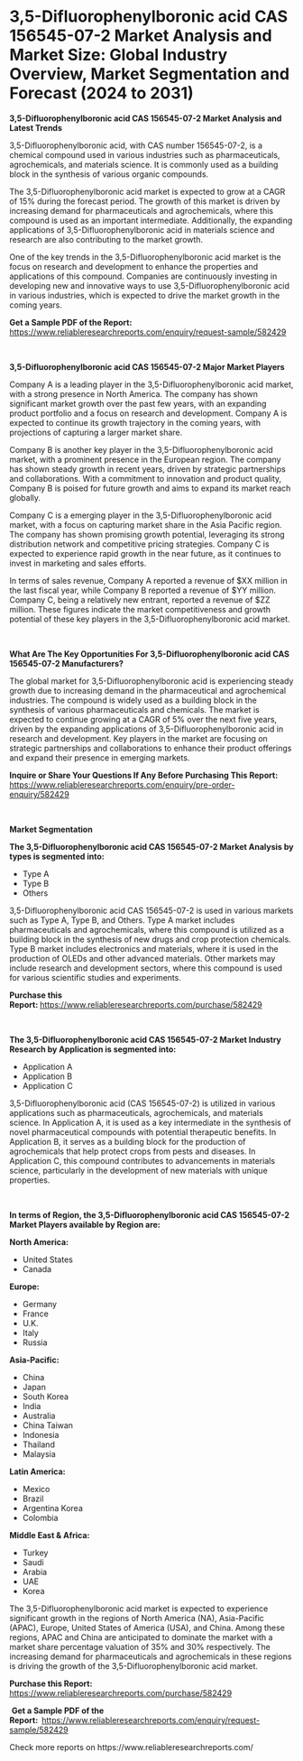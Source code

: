 <p><h1>3,5-Difluorophenylboronic acid CAS 156545-07-2 Market Analysis and Market Size: Global Industry Overview, Market Segmentation and Forecast (2024 to 2031)</h1></p><p><strong>3,5-Difluorophenylboronic acid CAS 156545-07-2 Market Analysis and Latest Trends</strong></p>
<p><p>3,5-Difluorophenylboronic acid, with CAS number 156545-07-2, is a chemical compound used in various industries such as pharmaceuticals, agrochemicals, and materials science. It is commonly used as a building block in the synthesis of various organic compounds.</p><p>The 3,5-Difluorophenylboronic acid market is expected to grow at a CAGR of 15% during the forecast period. The growth of this market is driven by increasing demand for pharmaceuticals and agrochemicals, where this compound is used as an important intermediate. Additionally, the expanding applications of 3,5-Difluorophenylboronic acid in materials science and research are also contributing to the market growth.</p><p>One of the key trends in the 3,5-Difluorophenylboronic acid market is the focus on research and development to enhance the properties and applications of this compound. Companies are continuously investing in developing new and innovative ways to use 3,5-Difluorophenylboronic acid in various industries, which is expected to drive the market growth in the coming years.</p></p>
<p><strong>Get a Sample PDF of the Report:&nbsp;</strong> <a href="https://www.reliableresearchreports.com/enquiry/request-sample/582429">https://www.reliableresearchreports.com/enquiry/request-sample/582429</a></p>
<p>&nbsp;</p>
<p><strong>3,5-Difluorophenylboronic acid CAS 156545-07-2 Major Market Players</strong></p>
<p><p>Company A is a leading player in the 3,5-Difluorophenylboronic acid market, with a strong presence in North America. The company has shown significant market growth over the past few years, with an expanding product portfolio and a focus on research and development. Company A is expected to continue its growth trajectory in the coming years, with projections of capturing a larger market share.</p><p>Company B is another key player in the 3,5-Difluorophenylboronic acid market, with a prominent presence in the European region. The company has shown steady growth in recent years, driven by strategic partnerships and collaborations. With a commitment to innovation and product quality, Company B is poised for future growth and aims to expand its market reach globally.</p><p>Company C is a emerging player in the 3,5-Difluorophenylboronic acid market, with a focus on capturing market share in the Asia Pacific region. The company has shown promising growth potential, leveraging its strong distribution network and competitive pricing strategies. Company C is expected to experience rapid growth in the near future, as it continues to invest in marketing and sales efforts.</p><p>In terms of sales revenue, Company A reported a revenue of $XX million in the last fiscal year, while Company B reported a revenue of $YY million. Company C, being a relatively new entrant, reported a revenue of $ZZ million. These figures indicate the market competitiveness and growth potential of these key players in the 3,5-Difluorophenylboronic acid market.</p></p>
<p>&nbsp;</p>
<p><strong>What Are The Key Opportunities For 3,5-Difluorophenylboronic acid CAS 156545-07-2 Manufacturers?</strong></p>
<p><p>The global market for 3,5-Difluorophenylboronic acid is experiencing steady growth due to increasing demand in the pharmaceutical and agrochemical industries. The compound is widely used as a building block in the synthesis of various pharmaceuticals and chemicals. The market is expected to continue growing at a CAGR of 5% over the next five years, driven by the expanding applications of 3,5-Difluorophenylboronic acid in research and development. Key players in the market are focusing on strategic partnerships and collaborations to enhance their product offerings and expand their presence in emerging markets.</p></p>
<p><strong>Inquire or Share Your Questions If Any Before Purchasing This Report:</strong> <a href="https://www.reliableresearchreports.com/enquiry/pre-order-enquiry/582429">https://www.reliableresearchreports.com/enquiry/pre-order-enquiry/582429</a></p>
<p>&nbsp;</p>
<p><strong>Market Segmentation</strong></p>
<p><strong>The 3,5-Difluorophenylboronic acid CAS 156545-07-2 Market Analysis by types is segmented into:</strong></p>
<p><ul><li>Type A</li><li>Type B</li><li>Others</li></ul></p>
<p><p>3,5-Difluorophenylboronic acid CAS 156545-07-2 is used in various markets such as Type A, Type B, and Others. Type A market includes pharmaceuticals and agrochemicals, where this compound is utilized as a building block in the synthesis of new drugs and crop protection chemicals. Type B market includes electronics and materials, where it is used in the production of OLEDs and other advanced materials. Other markets may include research and development sectors, where this compound is used for various scientific studies and experiments.</p></p>
<p><strong>Purchase this Report:&nbsp;</strong><a href="https://www.reliableresearchreports.com/purchase/582429">https://www.reliableresearchreports.com/purchase/582429</a></p>
<p>&nbsp;</p>
<p><strong>The 3,5-Difluorophenylboronic acid CAS 156545-07-2 Market Industry Research by Application is segmented into:</strong></p>
<p><ul><li>Application A</li><li>Application B</li><li>Application C</li></ul></p>
<p><p>3,5-Difluorophenylboronic acid (CAS 156545-07-2) is utilized in various applications such as pharmaceuticals, agrochemicals, and materials science. In Application A, it is used as a key intermediate in the synthesis of novel pharmaceutical compounds with potential therapeutic benefits. In Application B, it serves as a building block for the production of agrochemicals that help protect crops from pests and diseases. In Application C, this compound contributes to advancements in materials science, particularly in the development of new materials with unique properties.</p></p>
<p>&nbsp;</p>
<p><strong>In terms of Region, the 3,5-Difluorophenylboronic acid CAS 156545-07-2 Market Players available by Region are:</strong></p>
<p>
    <p> <strong> North America: </strong>
        <ul>
            <li>United States</li>
            <li>Canada</li>
        </ul>
        </p> 
    <p> <strong> Europe: </strong>
        <ul>
            <li>Germany</li>
            <li>France</li>
            <li>U.K.</li>
            <li>Italy</li>
            <li>Russia</li>
        </ul>
        </p> 
    <p> <strong> Asia-Pacific: </strong>
        <ul>
            <li>China</li>
            <li>Japan</li>
            <li>South Korea</li>
            <li>India</li>
            <li>Australia</li>
            <li>China Taiwan</li>
            <li>Indonesia</li>
            <li>Thailand</li>
            <li>Malaysia</li>
        </ul>
        </p> 
    <p> <strong> Latin America: </strong>
        <ul>
            <li>Mexico</li>
            <li>Brazil</li>
            <li>Argentina Korea</li>
            <li>Colombia</li>
        </ul>
        </p> 
    <p> <strong> Middle East & Africa: </strong>
        <ul>
            <li>Turkey</li>
            <li>Saudi</li>
            <li>Arabia</li>
            <li>UAE</li>
            <li>Korea</li>
        </ul>
    </p>
    </p>
<p><p>The 3,5-Difluorophenylboronic acid market is expected to experience significant growth in the regions of North America (NA), Asia-Pacific (APAC), Europe, United States of America (USA), and China. Among these regions, APAC and China are anticipated to dominate the market with a market share percentage valuation of 35% and 30% respectively. The increasing demand for pharmaceuticals and agrochemicals in these regions is driving the growth of the 3,5-Difluorophenylboronic acid market.</p></p>
<p><strong>Purchase this Report: </strong><a href="https://www.reliableresearchreports.com/purchase/582429">https://www.reliableresearchreports.com/purchase/582429</a></p>
<p>&nbsp;<strong>Get a Sample PDF of the Report:&nbsp;&nbsp;</strong><a href="https://www.reliableresearchreports.com/enquiry/request-sample/582429">https://www.reliableresearchreports.com/enquiry/request-sample/582429</a></p>
<p><strong></strong></p>
<p>Check more reports on https://www.reliableresearchreports.com/</p>